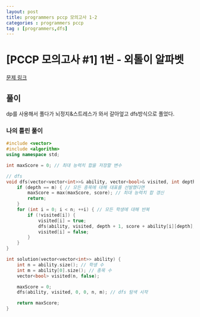 ```yaml
---
layout: post
title: programmers pccp 모의고사 1-2
categories : programmers pccp
tag : [programmers,dfs]
---
```


<style>
    table, th, td {
        color: white;
    }
</style>

# [PCCP 모의고사 #1] 1번 - 외톨이 알파벳

[문제 링크](https://school.programmers.co.kr/learn/courses/15008/lessons/121685)  



## 풀이

dp를 사용해서 풀다가 뇌정지&스트레스가 와서 갈아엎고 dfs방식으로 풀었다.

### 나의 틀린 풀이

```c++
#include <vector>
#include <algorithm>
using namespace std;

int maxScore = 0; // 최대 능력치 합을 저장할 변수

// dfs 
void dfs(vector<vector<int>>& ability, vector<bool>& visited, int depth, int score, int n, int m) {
    if (depth == m) { // 모든 종목에 대해 대표를 선발했다면
        maxScore = max(maxScore, score); // 최대 능력치 합 갱신
        return;
    }
    for (int i = 0; i < n; ++i) { // 모든 학생에 대해 반복
        if (!visited[i]) { 
            visited[i] = true; 
            dfs(ability, visited, depth + 1, score + ability[i][depth], n, m); // 다음 종목에 대해 dfs 진행
            visited[i] = false; 
        }
    }
}

int solution(vector<vector<int>> ability) {
    int n = ability.size(); // 학생 수
    int m = ability[0].size(); // 종목 수
    vector<bool> visited(n, false); 

    maxScore = 0; 
    dfs(ability, visited, 0, 0, n, m); // dfs 탐색 시작

    return maxScore; 
}

```   
